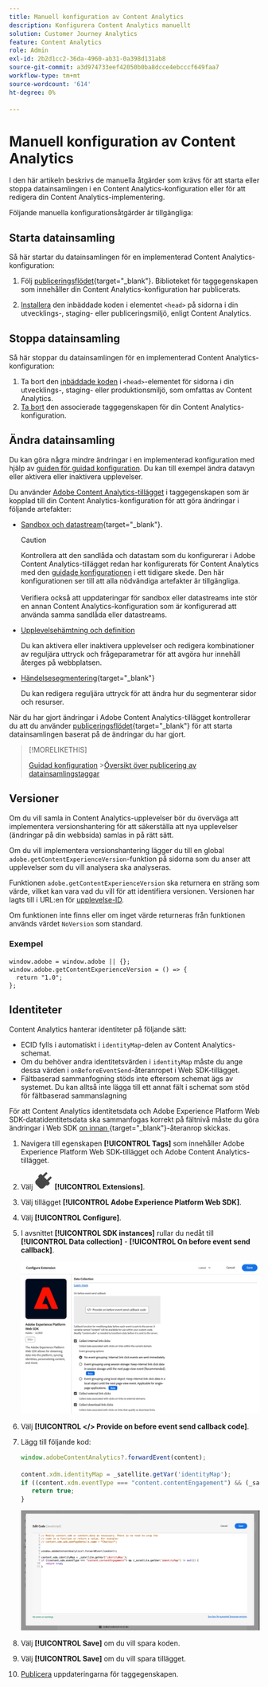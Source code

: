 ```yaml
---
title: Manuell konfiguration av Content Analytics
description: Konfigurera Content Analytics manuellt
solution: Customer Journey Analytics
feature: Content Analytics
role: Admin
exl-id: 2b2d1cc2-36da-4960-ab31-0a398d131ab8
source-git-commit: a3d974733eef42050b0ba8dcce4ebcccf649faa7
workflow-type: tm+mt
source-wordcount: '614'
ht-degree: 0%

---
```


# Manuell konfiguration av Content Analytics

I den här artikeln beskrivs de manuella åtgärder som krävs för att starta eller stoppa datainsamlingen i en Content Analytics-konfiguration eller för att redigera din Content Analytics-implementering.

Följande manuella konfigurationsåtgärder är tillgängliga:

## Starta datainsamling

Så här startar du datainsamlingen för en implementerad Content Analytics-konfiguration:

1. Följ [publiceringsflödet](https://experienceleague.adobe.com/sv/docs/experience-platform/tags/publish/overview){target="_blank"}. Biblioteket för taggegenskapen som innehåller din Content Analytics-konfiguration har publicerats.

1. [Installera](https://experienceleague.adobe.com/sv/docs/experience-platform/tags/publish/environments/environments#installation) den inbäddade koden i elementet `<head>` på sidorna i din utvecklings-, staging- eller publiceringsmiljö, enligt Content Analytics.


## Stoppa datainsamling

Så här stoppar du datainsamlingen för en implementerad Content Analytics-konfiguration:

1. Ta bort den [inbäddade koden](https://experienceleague.adobe.com/sv/docs/experience-platform/tags/publish/environments/environments) i `<head>`-elementet för sidorna i din utvecklings-, staging- eller produktionsmiljö, som omfattas av Content Analytics.
1. [Ta bort](https://experienceleague.adobe.com/sv/docs/experience-platform/tags/publish/overview) den associerade taggegenskapen för din Content Analytics-konfiguration.



## Ändra datainsamling

Du kan göra några mindre ändringar i en implementerad konfiguration med hjälp av [guiden för guidad konfiguration](guided.md). Du kan till exempel ändra datavyn eller aktivera eller inaktivera upplevelser.

Du använder [Adobe Content Analytics-tillägget](https://experienceleague.adobe.com/sv/docs/experience-platform/tags/extensions/client/content-analytics/overview) i taggegenskapen som är kopplad till din Content Analytics-konfiguration för att göra ändringar i följande artefakter:

* [Sandbox och datastream](https://experienceleague.adobe.com/sv/docs/experience-platform/tags/extensions/client/content-analytics/overview#configure-datastreams){target="_blank"}.

  >[!CAUTION]
  >
  >Kontrollera att den sandlåda och datastam som du konfigurerar i Adobe Content Analytics-tillägget redan har konfigurerats för Content Analytics med den [guidade konfigurationen](guided.md) i ett tidigare skede. Den här konfigurationen ser till att alla nödvändiga artefakter är tillgängliga.<br/><br/>Verifiera också att uppdateringar för sandbox eller datastreams inte stör en annan Content Analytics-konfiguration som är konfigurerad att använda samma sandlåda eller datastreams.
  >

* [Upplevelsehämtning och definition](https://experienceleague.adobe.com/sv/docs/experience-platform/tags/extensions/client/content-analytics/overview?lang=en#configure-experience-capture-and-definition)

  Du kan aktivera eller inaktivera upplevelser och redigera kombinationer av reguljära uttryck och frågeparametrar för att avgöra hur innehåll återges på webbplatsen.

* [Händelsesegmentering](https://experienceleague.adobe.com/sv/docs/experience-platform/tags/extensions/client/content-analytics/overview#configure-event-segmenting){target="_blank"}

  Du kan redigera reguljära uttryck för att ändra hur du segmenterar sidor och resurser.


När du har gjort ändringar i Adobe Content Analytics-tillägget kontrollerar du att du använder [publiceringsflödet](https://experienceleague.adobe.com/sv/docs/experience-platform/tags/publish/overview){target="_blank"} för att starta datainsamlingen baserat på de ändringar du har gjort.



>[!MORELIKETHIS]
>
>[Guidad konfiguration](guided.md)
>&#x200B;>[Översikt över publicering av datainsamlingstaggar ](https://experienceleague.adobe.com/sv/docs/experience-platform/tags/publish/overview)
>


## Versioner

Om du vill samla in Content Analytics-upplevelser bör du överväga att implementera versionshantering för att säkerställa att nya upplevelser (ändringar på din webbsida) samlas in på rätt sätt.

Om du vill implementera versionshantering lägger du till en global `adobe.getContentExperienceVersion`-funktion på sidorna som du anser att upplevelser som du vill analysera ska analyseras.

Funktionen `adobe.getContentExperienceVersion` ska returnera en sträng som värde, vilket kan vara vad du vill för att identifiera versionen. Versionen har lagts till i URL:en för [upplevelse-ID](/help/content-analytics/report/components.md#experience-metadata).

Om funktionen inte finns eller om inget värde returneras från funktionen används värdet `NoVersion` som standard.

### Exempel

```
window.adobe = window.adobe || {};
window.adobe.getContentExperienceVersion = () => {
  return "1.0";
};
```

## Identiteter

Content Analytics hanterar identiteter på följande sätt:

* ECID fylls i automatiskt i `identityMap`-delen av Content Analytics-schemat.
* Om du behöver andra identitetsvärden i `identityMap` måste du ange dessa värden i `onBeforeEventSend`-återanropet i Web SDK-tillägget.
* Fältbaserad sammanfogning stöds inte eftersom schemat ägs av systemet. Du kan alltså inte lägga till ett annat fält i schemat som stöd för fältbaserad sammanslagning


För att Content Analytics identitetsdata och Adobe Experience Platform Web SDK-datatidentitetsdata ska sammanfogas korrekt på fältnivå måste du göra ändringar i Web SDK [on innan ](https://experienceleague.adobe.com/sv/docs/experience-platform/web-sdk/commands/configure/onbeforeeventsend){target="_blank"}-återanrop skickas.

1. Navigera till egenskapen **[!UICONTROL Tags]** som innehåller Adobe Experience Platform Web SDK-tillägget och Adobe Content Analytics-tillägget.
1. Välj ![Plug](/help/assets/icons/Plug.svg) **[!UICONTROL Extensions]**.
1. Välj tillägget **[!UICONTROL Adobe Experience Platform Web SDK]**.
1. Välj **[!UICONTROL Configure]**.
1. I avsnittet **[!UICONTROL SDK instances]** rullar du nedåt till **[!UICONTROL Data collection]** - **[!UICONTROL On before event send callback]**.

   ![På före händelsens skicka återanrop](/help/content-analytics/assets/onbeforeeventsendcallback.png)

1. Välj **[!UICONTROL </> Provide on before event send callback code]**.
1. Lägg till följande kod:

   ```javascript
   window.adobeContentAnalytics?.forwardEvent(content);
   
   content.xdm.identityMap = _satellite.getVar('identityMap');
   if ((content.xdm.eventType === "content.contentEngagement") && (_satellite.getVar('identityMap') != null)) {
      return true;
   }
   ```

   ![På före händelsens skicka återanrop](/help/content-analytics/assets/onbeforeeventsendcallbackcode.png)

1. Välj **[!UICONTROL Save]** om du vill spara koden.
1. Välj **[!UICONTROL Save]** om du vill spara tillägget.
1. [Publicera](https://experienceleague.adobe.com/sv/docs/experience-platform/tags/publish/overview) uppdateringarna för taggegenskapen.





